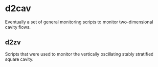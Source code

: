 d2cav
=====

Eventually a set of general monitoring scripts to monitor
two-dimensional cavity flows.

d2zv
----

Scripts that were used to monitor the vertically oscillating stably
stratified square cavity.
